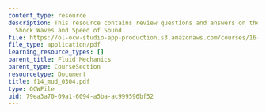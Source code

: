 ```yaml
---
content_type: resource
description: This resource contains review questions and answers on the topic of Normal
  Shock Waves and Speed of Sound.
file: https://ol-ocw-studio-app-production.s3.amazonaws.com/courses/16-01-unified-engineering-i-ii-iii-iv-fall-2005-spring-2006/79ea3a7009a16094a5baac999596bf52_f14_mud_0304.pdf
file_type: application/pdf
learning_resource_types: []
parent_title: Fluid Mechanics
parent_type: CourseSection
resourcetype: Document
title: f14_mud_0304.pdf
type: OCWFile
uid: 79ea3a70-09a1-6094-a5ba-ac999596bf52
---
```

